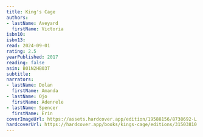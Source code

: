 ```yaml
---
title: King's Cage
authors:
- lastName: Aveyard
  firstName: Victoria
isbn10:
isbn13:
read: 2024-09-01
rating: 2.5
yearPublished: 2017
reading: false
asin: B01N2HB03T
subtitle:
narrators:
- lastName: Dolan
  firstName: Amanda
- lastName: Ojo
  firstName: Adenrele
- lastName: Spencer
  firstName: Erin
coverImageUrl: https://assets.hardcover.app/edition/19588156/8738692-L.jpg
hardcoverUrl: https://hardcover.app/books/kings-cage/editions/31503810
---
```

